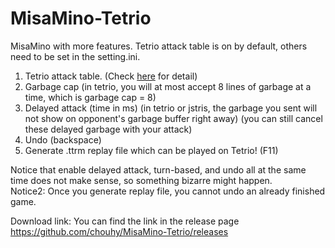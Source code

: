 # MisaMino-Tetrio
MisaMino with more features. Tetrio attack table is on by default, others need to be set in the setting.ini.
1. Tetrio attack table. (Check [here](https://chouhy.github.io/Tetrio-Attack-Table/) for detail)
2. Garbage cap (in tetrio, you will at most accept 8 lines of garbage at a time, which is garbage cap = 8)
3. Delayed attack (time in ms) (in tetrio or jstris, the garbage you sent will not show on opponent's garbage buffer right away) (you can still cancel these delayed garbage with your attack)
4. Undo (backspace)
5. Generate .ttrm replay file which can be played on Tetrio! (F11)

Notice that enable delayed attack, turn-based, and undo all at the same time does not make sense, so something bizarre might happen.<br>
Notice2: Once you generate replay file, you cannot undo an already finished game.

Download link: 
You can find the link in the release page
https://github.com/chouhy/MisaMino-Tetrio/releases
